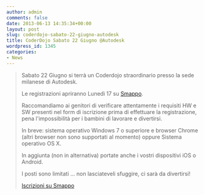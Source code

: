 ```yaml
---
author: admin
comments: false
date: 2013-06-13 14:35:34+00:00
layout: post
slug: coderdojo-sabato-22-giugno-autodesk
title: CoderDojo Sabato 22 Giugno @Autodesk
wordpress_id: 1345
categories:
- News
---
```


<blockquote>Sabato 22 Giugno si terrà un Coderdojo straordinario presso la sede milanese di Autodesk.

Le registrazioni apriranno Lunedì 17 su [Smappo](//www.smappo.it/event/51b9ac8f955d2_coderdojo-autodesk.html).

Raccomandiamo ai genitori di verificare attentamente i requisiti HW e SW presenti nel form di iscrizione prima di effettuare la registrazione, pena l'impossibilità per i bambini di lavorare e divertirsi.

In breve: sistema operativo Windows 7 o superiore e browser Chrome (altri browser non sono supportati al momento) oppure Sistema operativo OS X.

In aggiunta (non in alternativa) portate anche i vostri dispositivi iOS o Android.

I posti sono limitati ... non lasciateveli sfuggire, ci sarà da divertirsi!

[Iscrizioni su Smappo](//www.smappo.it/event/51b9ac8f955d2_coderdojo-autodesk.html)</blockquote>
